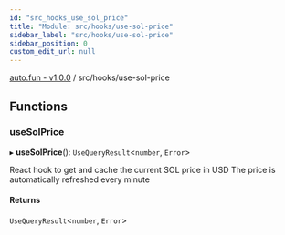 ```yaml
---
id: "src_hooks_use_sol_price"
title: "Module: src/hooks/use-sol-price"
sidebar_label: "src/hooks/use-sol-price"
sidebar_position: 0
custom_edit_url: null
---
```


[auto.fun - v1.0.0](../) / src/hooks/use-sol-price

## Functions

### useSolPrice

▸ **useSolPrice**(): `UseQueryResult`\<`number`, `Error`\>

React hook to get and cache the current SOL price in USD
The price is automatically refreshed every minute

#### Returns

`UseQueryResult`\<`number`, `Error`\>
